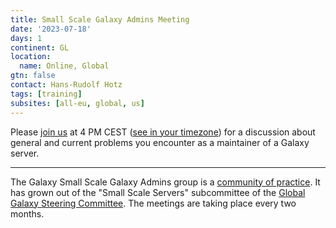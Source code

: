 ```yaml
---
title: Small Scale Galaxy Admins Meeting
date: '2023-07-18'
days: 1
continent: GL
location:
  name: Online, Global
gtn: false
contact: Hans-Rudolf Hotz
tags: [training]
subsites: [all-eu, global, us]
---
```




Please <a href="https://epfl.zoom.us/j/69775900853?pwd=R1gzbllUZzg0RFUrM0Mzd2MvczE3Zz09">join us</a> 
at 4 PM CEST (<a href="https://www.timeanddate.com/worldclock/fixedtime.html?msg=Small+Scale+Galaxy+Admins+Meeting&iso=20230718T16&p1=945&ah=1">see in your timezone</a>) 
for a discussion about general and current problems you encounter as a maintainer of a Galaxy server.



---

The Galaxy Small Scale Galaxy Admins group is a [community of practice](/community/sig/#communities-of-practice). It has grown out of the "Small Scale Servers" subcommittee of the [Global Galaxy Steering Committee](/community/steering/).
The meetings are taking place every two months. 



